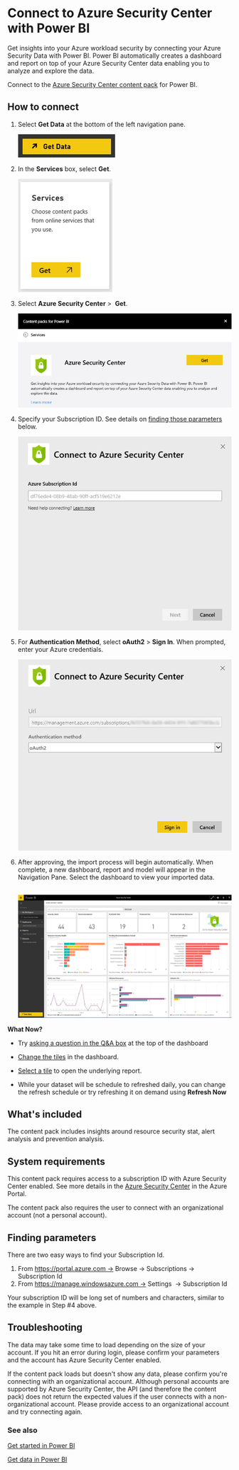 <properties
   pageTitle="Connect to Azure Security Center with Power BI"
   description="Azure Security Center for Power BI"
   services="powerbi"
   documentationCenter=""
   authors="joeshoukry"
   manager="erikre"
   backup="maggiesMSFT"
   editor=""
   tags=""
   qualityFocus="no"
   qualityDate=""/>

<tags
   ms.service="powerbi"
   ms.devlang="NA"
   ms.topic="article"
   ms.tgt_pltfrm="NA"
   ms.workload="powerbi"
   ms.date="08/28/2017"
   ms.author="yshoukry"/>

# Connect to Azure Security Center with Power BI

Get insights into your Azure workload security by connecting your Azure Security Data with Power BI. Power BI automatically creates a dashboard and report on top of your Azure Security Center data enabling you to analyze and explore the data.

Connect to the [Azure Security Center content pack](https://app.powerbi.com/getdata/services/azure-security-center) for Power BI.

## How to connect

1.  Select **Get Data** at the bottom of the left navigation pane.

	![](media/powerbi-content-pack-azure-security-center/getdata.png)

2.  In the **Services** box, select **Get**.

	![](media/powerbi-content-pack-azure-security-center/services.PNG)

3.  Select **Azure Security Center** \>  **Get**.

	![](media/powerbi-content-pack-azure-security-center/asc.png)

4.  Specify your Subscription ID. See details on [finding those parameters](#FindingParams) below.

	![](media/powerbi-content-pack-azure-security-center/params.png)

5. For **Authentication Method**, select **oAuth2** \> **Sign In**. When prompted, enter your Azure credentials.

	![](media/powerbi-content-pack-azure-security-center/creds.png)

7. After approving, the import process will begin automatically. When complete, a new dashboard, report and model will appear in the Navigation Pane. Select the dashboard to view your imported data.

	 ![](media/powerbi-content-pack-azure-security-center/dashboard.png)


**What Now?**

- Try [asking a question in the Q&A box](powerbi-service-q-and-a.md) at the top of the dashboard

- [Change the tiles](powerbi-service-edit-a-tile-in-a-dashboard.md) in the dashboard.

- [Select a tile](powerbi-service-dashboard-tiles.md) to open the underlying report.

- While your dataset will be schedule to refreshed daily, you can change the refresh schedule or try refreshing it on demand using **Refresh Now**


## What's included

The content pack includes insights around resource security stat, alert analysis and prevention analysis.

## System requirements

This content pack requires access to a subscription ID with Azure Security Center enabled. See more details in the [Azure Security Center](https://portal.azure.com/#blade/Microsoft_Azure_Security/SecurityDashboardStartBladeV2) in the Azure Portal.

The content pack also requires the user to connect with an organizational account (not a personal account).

<a name="FindingParams"></a>
## Finding parameters

There are two easy ways to find your Subscription Id.

1.  From https://portal.azure.com -&gt; Browse -&gt; Subscriptions -&gt; Subscription Id
2.  From https://manage.windowsazure.com -&gt; Settings  -&gt; Subscription Id

Your subscription ID will be long set of numbers and characters, similar to the example in Step \#4 above. 

## Troubleshooting
The data may take some time to load depending on the size of your account. If you hit an error during login, please confirm your parameters and the account has Azure Security Center enabled.

If the content pack loads but doesn't show any data, please confirm you're connecting with an organizational account. Although personal accounts are supported by Azure Security Center, the API (and therefore the content pack) does not return the expected values if the user connects with a non-organizational account. Please provide access to an organizational account and try connecting again.

### See also

[Get started in Power BI](powerbi-service-get-started.md)

[Get data in Power BI](powerbi-service-get-data.md)
